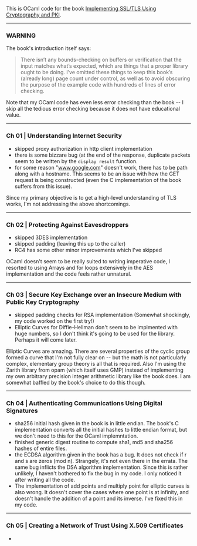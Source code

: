 This is OCaml code for the book [Implementing SSL/TLS Using Cryptography and PKI](https://www.amazon.com/Implementing-SSL-TLS-Using-Cryptography/dp/0470920416/).

---

### WARNING
 
The book's introduction itself says:

> There isn’t any bounds-checking on buffers or verification that the input matches what’s expected, which are things that a proper library ought to be doing. I’ve omitted these things to keep this book’s (already long) page count under control, as well as to avoid obscuring the purpose of the example code with hundreds of lines of error checking.

Note that my OCaml code has even less error checking than the book -- I skip all the tedious error checking because it does not have educational value.


---

### Ch 01 | Understanding Internet Security

- skipped proxy authorization in http client implementation
- there is some bizzare bug (at the end of the response, duplicate packets seem to be written by the `display result` function.
- for some reason "www.google.com" doesn't work, there has to be path along with a hostname. This seems to be an issue with how the GET request is being constructed (even the C implementation of the book suffers from this issue).

Since my primary objective is to get a high-level understanding of TLS works, I'm not addressing the above shortcomings.

---

### Ch 02 | Protecting Against Eavesdroppers

- skipped 3DES implementation
- skipped padding (leaving this up to the caller)
- RC4 has some other minor improvements which I've skipped

OCaml doesn't seem to be really suited to writing imperative code, I resorted to using Arrays and for loops extensively in the AES implementation and the code feels rather unnatural.

---

### Ch 03 | Secure Key Exchange over an Insecure Medium with Public Key Cryptography
- skipped padding checks for RSA implementation (Somewhat shockingly, my code worked on the first try!)
- Elliptic Curves for Diffie-Hellman don't seem to be implmented with huge numbers, so I don't think it's going to be used for the library. Perhaps it will come later.

Elliptic Curves are amazing. There are several properties of the cyclic group formed a curve that I'm not fully clear on -- but the math is not particularly complex, elementary group theory is all that is required. Also I'm using the Zarith library from opam (which itself uses GMP) instead of implementing my own arbitrary precision integer arithmetic library like the book does. I am somewhat baffled by the book's choice to do this though.

---

### Ch 04 | Authenticating Communications Using Digital Signatures
- sha256 initial hash given in the book is in little endian. The book's C implementation converts all the initial hashes to little endian format, but we don't need to this for the OCaml implemntation.
- finished generic digest routine to compute sha1, md5 and sha256 hashes of entire files.
- the ECDSA algorithm given in the book has a bug. It does not check if r and s are zeros (mod n). Strangely, it's not even there in the errata. The same bug inflicts the DSA algorithm implementation. Since this is rather unlikely, I haven't bothered to fix the bug in my code. I only noticed it after writing all the code.
- The implementation of add points and multiply point for elliptic curves is also wrong. It doesn't cover the cases where one point is at infinity, and doesn't handle the addition of a point and its inverse. I've fixed this in my code.

---

### Ch 05 | Creating a Network of Trust Using X.509 Certificates
-
